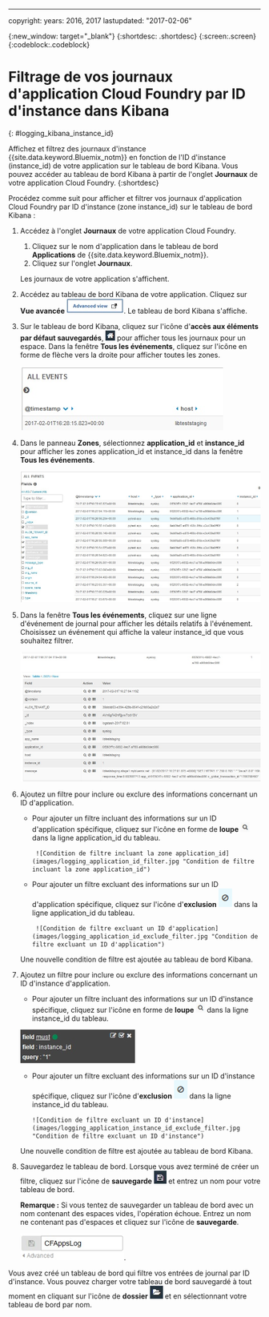 ---

copyright:
  years: 2016, 2017
lastupdated: "2017-02-06"


{:new_window: target="_blank"}
{:shortdesc: .shortdesc}
{:screen:.screen}
{:codeblock:.codeblock}


# Filtrage de vos journaux d'application Cloud Foundry par ID d'instance dans Kibana
{: #logging_kibana_instance_id}

Affichez et filtrez des journaux d'instance {{site.data.keyword.Bluemix_notm}} en fonction de l'ID d'instance (instance_id) de votre application sur le tableau de bord Kibana. Vous pouvez accéder au tableau de bord Kibana à partir de l'onglet **Journaux** de votre application Cloud Foundry. 
{:shortdesc}

Procédez comme suit pour afficher et filtrer vos journaux d'application Cloud Foundry par ID d'instance (zone instance_id) sur le tableau de bord Kibana :

1. Accédez à l'onglet **Journaux** de votre application Cloud Foundry. 

    1. Cliquez sur le nom d'application dans le tableau de bord **Applications** de {{site.data.keyword.Bluemix_notm}}.
    2. Cliquez sur l'onglet **Journaux**. 
    
    Les journaux de votre application s'affichent.

2. Accédez au tableau de bord Kibana de votre application. Cliquez sur **Vue avancée** ![Lien Vue avancée](images/logging_advanced_view.jpg "Lien Vue avancée"). Le tableau de bord Kibana s'affiche.

3. Sur le tableau de bord Kibana, cliquez sur l'icône d'**accès aux éléments par défaut sauvegardés**, ![Icône d'accès aux éléments par défaut sauvegardés](images/logging_default_dash.jpg "Icône d'accès aux éléments par défaut sauvegardés") pour afficher tous les journaux pour un espace. Dans la fenêtre **Tous les événements**, cliquez sur l'icône en forme de flèche vers la droite pour afficher toutes les zones. 

    ![Fenêtre Tous les événements avec l'icône en forme de flèche vers la droite](images/logging_all_events_no_fields.jpg "Fenêtre Tous les événements avec l'icône en forme de flèche vers la droite")

4. Dans le panneau **Zones**, sélectionnez **application_id** et **instance_id** pour afficher les zones application_id et instance_id dans la fenêtre **Tous les événements**.

    ![Fenêtre Tous les événements avec les zones application_id et instance_id sélectionnées](images/logging_all_events_app_instance_select.jpg "Fenêtre Tous les événements avec les zones application_id et instance_id sélectionnées")

5. Dans la fenêtre **Tous les événements**, cliquez sur une ligne d'événement de journal pour afficher les détails relatifs à l'événement. Choisissez un événement qui affiche la valeur instance_id que vous souhaitez filtrer.

    ![Fenêtre Tous les événements affichant les détails relatifs à un événement de journal sélectionné](images/logging_selected_log_event.jpg "Fenêtre Tous les événements affichant les détails relatifs à un événement de journal sélectionné")

6. Ajoutez un filtre pour inclure ou exclure des informations concernant un ID d'application. 

    * Pour ajouter un filtre incluant des informations sur un ID d'application spécifique, cliquez sur l'icône en forme de **loupe** ![](images/logging_magnifying_glass.jpg) dans la ligne application_id du tableau. 
    
           ![Condition de filtre incluant la zone application_id](images/logging_application_id_filter.jpg "Condition de filtre incluant la zone application_id")
    
    * Pour ajouter un filtre excluant des informations sur un ID d'application spécifique, cliquez sur l'icône d'**exclusion** ![](images/logging_exclusion_icon.png) dans la ligne application_id du tableau. 
    
           ![Condition de filtre excluant un ID d'application](images/logging_application_id_exclude_filter.jpg "Condition de filtre excluant un ID d'application")
    
    Une nouvelle condition de filtre est ajoutée au tableau de bord Kibana.
 

7. Ajoutez un filtre pour inclure ou exclure des informations concernant un ID d'instance d'application. 

    * Pour ajouter un filtre incluant des informations sur un ID d'instance spécifique, cliquez sur l'icône en forme de **loupe** ![Icône en forme de loupe](images/logging_magnifying_glass.jpg "Icône en forme de loupe") dans la ligne instance_id du tableau.  

    ![Condition de filtre incluant la zone instance_id](images/logging_instance_id_filter.jpg "Condition de filtre incluant la zone instance_id")

     * Pour ajouter un filtre excluant des informations sur un ID d'instance spécifique, cliquez sur l'icône d'**exclusion** ![Icône d'exclusion](images/logging_exclusion_icon.png "Icône d'exclusion") dans la ligne instance_id du tableau.  
    
           ![Condition de filtre excluant un ID d'instance](images/logging_application_instance_id_exclude_filter.jpg "Condition de filtre excluant un ID d'instance")
    
    Une nouvelle condition de filtre est ajoutée au tableau de bord Kibana.

9. Sauvegardez le tableau de bord. Lorsque vous avez terminé de créer un filtre, cliquez sur l'icône de **sauvegarde** ![Icône de sauvegarde](images/logging_save.jpg "Icône de sauvegarde") et entrez un nom pour votre tableau de bord. 

    **Remarque :** Si vous tentez de sauvegarder un tableau de bord avec un nom contenant des espaces vides, l'opération échoue. Entrez un nom ne contenant pas d'espaces et cliquez sur l'icône de **sauvegarde**.

    ![Sauvegarde d'un nom de tableau de bord](images/logging_save_dashboard.jpg "Sauvegarde d'un nom de tableau de bord").

Vous avez créé un tableau de bord qui filtre vos entrées de journal par ID d'instance. Vous pouvez charger votre tableau de bord sauvegardé à tout moment en cliquant sur l'icône de **dossier** ![Icône de dossier](images/logging_folder.jpg "Icône de dossier") et en sélectionnant votre tableau de bord par nom.  
